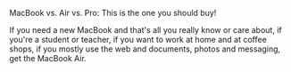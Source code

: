 MacBook vs. Air vs. Pro: This is the one you should buy!

If you need a new MacBook and that's all you really know or care about, if you're a student or teacher, if you want to work at home and at coffee shops, if you mostly use the web and documents, photos and messaging, get the MacBook Air.